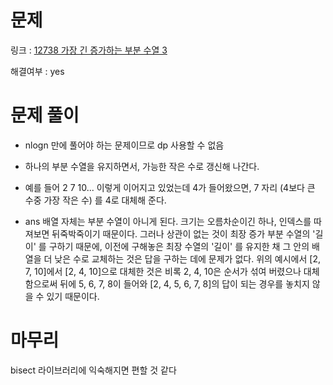 # 문제
링크 : [12738 가장 긴 증가하는 부분 수열 3](https://www.acmicpc.net/problem/12738)

해결여부 : yes

# 문제 풀이
- nlogn 만에 풀어야 하는 문제이므로 dp 사용할 수 없음
- 하나의 부분 수열을 유지하면서, 가능한 작은 수로 갱신해 나간다.
- 예를 들어 2 7 10... 이렇게 이어지고 있었는데 4가 들어왔으면, 7 자리 (4보다 큰 수중 가장 작은 수) 를 4로 대체해 준다.

- ans 배열 자체는 부분 수열이 아니게 된다. 크기는 오름차순이긴 하나, 인덱스를 따져보면 뒤죽박죽이기 때문이다. 그러나 상관이 없는 것이 최장 증가 부분 수열의 '길이' 를 구하기 때문에, 이전에 구해놓은 최장 수열의 '길이' 를 유지한 채 그 안의 배열을 더 낮은 수로 교체하는 것은 답을 구하는 데에 문제가 없다. 위의 예시에서 [2, 7, 10]에서 [2, 4, 10]으로 대체한 것은 비록 2, 4, 10은 순서가 섞여 버렸으나 대체함으로써 뒤에 5, 6, 7, 8이 들어와 [2, 4, 5, 6, 7, 8]의 답이 되는 경우를 놓치지 않을 수 있기 때문이다. 

# 마무리
bisect 라이브러리에 익숙해지면 편할 것 같다